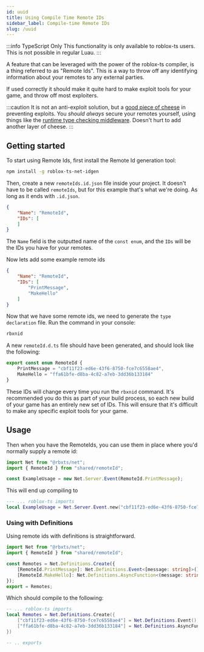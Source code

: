 ```yaml
---
id: uuid
title: Using Compile Time Remote IDs
sidebar_label: Compile-time Remote IDs
slug: /uuid
---
```

:::info TypeScript Only
This functionality is only available to roblox-ts users. This is not possible in regular Luau.
:::


A feature that can be leveraged with the power of the roblox-ts compiler, is a thing referred to as "Remote Ids". This is a way to throw off any identifying information about your remotes to any external parties. 

If used correctly it should make it quite hard to make exploit tools for your game, and throw off most exploiters.

:::caution
It is not an anti-exploit solution, but a [good piece of cheese](https://utkusen.com/blog/security-by-obscurity-is-underrated.html) in preventing exploits. You _should always_ secure your remotes yourself, using things like the [runtime type checking middleware](/docs/2.x/middleware/types). Doesn't hurt to add another layer of cheese.
:::


## Getting started
To start using Remote Ids, first install the Remote Id generation tool:

```bash
npm install -g roblox-ts-net-idgen
```

Then, create a new `remoteIds.id.json` file inside your project. It doesn't have to be called `remoteIds`, but for this example that's what we're doing. As long as it ends with `.id.json`.

```json title="shared/remoteIds.id.json"
{
    "Name": "RemoteId",
    "IDs": [
    ]
}
```

The `Name` field is the outputted name of the `const enum`, and the `IDs` will be the IDs you have for your remotes.


Now lets add some example remote ids
```json title="shared/remoteIds.id.json"
{
    "Name": "RemoteId",
    "IDs": [
        "PrintMessage",
        "MakeHello"
    ]
}
```

Now that we have some remote ids, we need to generate the `type declaration` file. Run the command in your console:

```bash
rbxnid
```

A new `remoteId.d.ts` file should have been generated, and should look like the following:
```ts title="shared/remoteId.d.ts"
export const enum RemoteId {
    PrintMessage = "cbf11f23-ed6e-43f6-8750-fce7c6558ae4",
    MakeHello = "ffa61bfe-d8ba-4c82-a7eb-3dd36b133184"
}
```

These IDs will change every time you run the `rbxnid` command. It's recommended you do this as part of your build process, so each new build of your game has an entirely new set of IDs. This will ensure that it's difficult to make any specific exploit tools for your game.

## Usage

Then when you have the RemoteIds, you can use them in place where you'd normally supply a remote id:

```ts
import Net from "@rbxts/net";
import { RemoteId } from "shared/remoteId";

const ExampleUsage = new Net.Server.Event(RemoteId.PrintMessage); 
```

This will end up compiling to
```lua title="compiled code"
--- ... roblox-ts imports
local ExampleUsage = Net.Server.Event.new("cbf11f23-ed6e-43f6-8750-fce7c6558ae4")
```

### Using with Definitions

Using remote ids with definitions is straightforward.

```ts
import Net from "@rbxts/net";
import { RemoteId } from "shared/remoteId";

const Remotes = Net.Definitions.Create({
    [RemoteId.PrintMessage]: Net.Definitions.Event<[message: string]>(),
    [RemoteId.MakeHello]: Net.Definitions.AsyncFunction<(message: string) => string>()
});
export = Remotes;
```

Which should compile to the following:
```lua title="compiled code"
-- ... roblox-ts imports
local Remotes = Net.Definitions.Create({
    ["cbf11f23-ed6e-43f6-8750-fce7c6558ae4"] = Net.Definitions.Event(),
    ["ffa61bfe-d8ba-4c82-a7eb-3dd36b133184"] = Net.Definitions.AsyncFunction()
})

-- .. exports
```